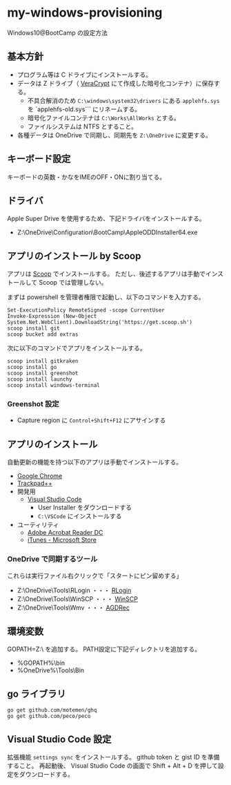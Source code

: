 # my-windows-provisioning
Windows10@BootCamp の設定方法


## 基本方針
* プログラム等は C ドライブにインストールする。
* データは Z ドライブ（ [VeraCrypt](https://www.veracrypt.fr/en/Downloads.html) にて作成した暗号化コンテナ）に保存する。
  * 不具合解消のため ```C:\windows\system32\drivers``` にある ```applehfs.sys``` を `applehfs-old.sys``` にリネームする。
  * 暗号化ファイルコンテナは `C:\Works\AllWorks` とする。
  * ファイルシステムは NTFS とすること。
* 各種データは OneDrive で同期し、同期先を `Z:\OneDrive` に変更する。


## キーボード設定
キーボードの英数・かなをIMEのOFF・ONに割り当てる。


## ドライバ
Apple Super Drive を使用するため、下記ドライバをインストールする。
- Z:\OneDrive\Configuration\BootCamp\AppleODDInstaller64.exe


## アプリのインストール by Scoop
アプリは [Scoop](https://scoop.sh/) でインストールする。
ただし、後述するアプリは手動でインストールして Scoop では管理しない。

まずは powershell を管理者権限で起動し、以下のコマンドを入力する。

```
Set-ExecutionPolicy RemoteSigned -scope CurrentUser
Invoke-Expression (New-Object System.Net.WebClient).DownloadString('https://get.scoop.sh')
scoop install git
scoop bucket add extras
```

次に以下のコマンドでアプリをインストールする。

```
scoop install gitkraken
scoop install go
scoop install greenshot
scoop install launchy
scoop install windows-terminal
```

### Greenshot 設定
* Capture region に ```Control+Shift+F12``` にアサインする


## アプリのインストール
自動更新の機能を持つ以下のアプリは手動でインストールする。

  - [Google Chrome](https://www.google.co.jp/chrome/browser/desktop/)
  - [Trackpad++](http://trackpad.forbootcamp.org/#download)
- 開発用
  - [Visual Studio Code](https://code.visualstudio.com/download)
    - User Installer をダウンロードする
    - ```C:\VSCode``` にインストールする
- ユーティリティ
  - [Adobe Acrobat Reader DC](https://get.adobe.com/jp/reader/)
  - [iTunes - Microsoft Store](https://www.microsoft.com/ja-jp/p/itunes/9pb2mz1zmb1s?cid=appledotcom&rtc=1&activetab=pivot:overviewtab)


### OneDrive で同期するツール
これらは実行ファイル右クリックで「スタートにピン留めする」
- Z:\OneDrive\Tools\RLogin ・・・ [RLogin](http://nanno.dip.jp/softlib/man/rlogin/)
- Z:\OneDrive\Tools\WinSCP ・・・ [WinSCP](https://winscp.net/eng/docs/lang:jp)
- Z:\OneDrive\Tools\Wmv ・・・ [AGDRec](http://t-ishii.la.coocan.jp/download/AGDRec.html)


## 環境変数
GOPATH=Z:\ を追加する。
PATH設定に下記ディレクトリを追加する。
- %GOPATH%\bin
- %OneDrive%\Tools\Bin


## go ライブラリ
```
go get github.com/motemen/ghq
go get github.com/peco/peco
```

## Visual Studio Code 設定
拡張機能 `settings sync` をインストールする。 github token と gist ID を準備すること。
再起動後、 Visual Studio Code の画面で Shift + Alt + D を押して設定をダウンロードする。


